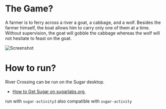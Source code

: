The Game?
=============

A farmer is to ferry across a river a goat, a cabbage, and a wolf. Besides the farmer himself, the boat allows him to carry only one of them at a time. Without supervision, the goat will gobble the cabbage whereas the wolf will not hesitate to feast on the goat.

![Screenshot]()

How to run?
===========

River Crossing can be run on the Sugar desktop.

* [How to Get Sugar on sugarlabs.org](https://sugarlabs.org/),

run with `sugar-activity3`
also compatible with `sugar-activity`
